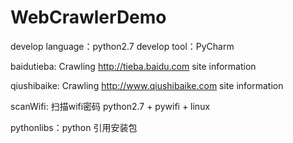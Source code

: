 # WebCrawlerDemo
develop language：python2.7
develop tool：PyCharm

baidutieba: Crawling http://tieba.baidu.com site information

qiushibaike: Crawling http://www.qiushibaike.com site information

scanWifi: 扫描wifi密码
    python2.7 + pywifi + linux

pythonlibs：python 引用安装包

